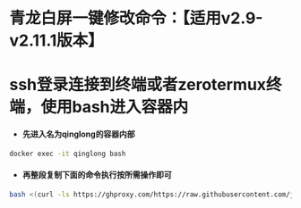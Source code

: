 # 青龙白屏一键修改命令：【适用v2.9-v2.11.1版本】


# ssh登录连接到终端或者zerotermux终端，使用bash进入容器内

* #### 先进入名为qinglong的容器内部
```sh
docker exec -it qinglong bash
```
* #### 再整段复制下面的命令执行按所需操作即可
```sh
bash <(curl -ls https://ghproxy.com/https://raw.githubusercontent.com/jiankujidu/qinglong-else/main/bpxf.sh)
```




